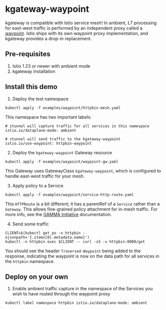 # kgateway-waypoint

kgateway is compatible with Istio service mesh! In ambient, L7 processing for
east-west traffic is performed by an independent proxy called a
[waypoint](https://istio.io/latest/docs/ambient/usage/waypoint/). Istio ships with its
own waypoint proxy implementation, and kgateway provides a drop-in replacement.


## Pre-requisites

1. Istio 1.23 or newer with ambient mode
2. kgateway installation


## Install this demo

1. Deploy the test namespace

```
kubectl apply -f examples/waypoint/httpbin-mesh.yaml
```

This namespace has two important labels:

```
# ztunnel will capture traffic for all services in this namespace
istio.io/dataplane-mode: ambient

# ztunnel will send traffic to the kgateway-waypoint
istio.io/use-waypoint: httpbin-waypoint
```

2. Deploy the `kgateway-waypoint` Gateway resource

```
kubectl apply -f examples/waypoint/waypoint-gw.yaml
```

This Gateway uses GatewayClass `kgateway-waypoint`, which is configured to handle
east-west traffic for your mesh.

3. Apply policy to a Service

```
kubectl apply -f examples/waypoint/service-http-route.yaml
```

This `HTTPRoute` is a bit different; it has a parentRef of a `Service` rather
than a `Gateway`. This allows fine-grained policy attachment for in-mesh traffic.
For more info, see the [GAMMA Initiative](https://gateway-api.sigs.k8s.io/mesh/gamma/) documentation.

4. Send some traffic

```
CLIENT=$(kubectl get po -n httpbin -ojsonpath='{.items[0].metadata.name}')
kubectl -n httpbin exec $CLIENT -- curl -sS -v httpbin:8000/get
```

You should see the header `Traversed-Waypoint` being added to the response,
indicating the waypoint is now on the data path for all services in the `httpbin`
namespace.

## Deploy on your own

1. Enable ambient traffic capture in the namespace of the Services
   you wish to have routed through the waypoint proxy

```
kubectl label namespace httpbin istio.io/dataplane-mode: ambient
```
